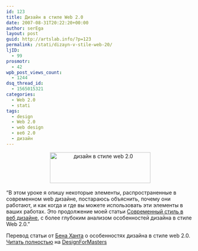 ```yaml
---
id: 123
title: Дизайн в стиле Web 2.0
date: 2007-08-31T20:22:20+00:00
author: serEga
layout: post
guid: http://artslab.info/?p=123
permalink: /stati/dizayn-v-stile-web-20/
ljID:
  - 99
prosmotr:
  - 42
wpb_post_views_count:
  - 1244
dsq_thread_id:
  - 1565015321
categories:
  - Web 2.0
  - stati
tags:
  - design
  - Web 2.0
  - web design
  - веб 2.0
  - дизайн
---
```

<center align="center">
   <img src="http://artslab.info/wp-content/uploads/web_20.jpg" alt="дизайн в стиле web 2.0" title="web_20" width="271" height="83" class="alignnone size-full wp-image-1008" />
</center>

&#8220;В этом уроке я опишу некоторые элементы, распространенные в современном web дизайне, постараюсь объяснить, почему они работают, и как когда и где вы можете использовать эти элементы в ваших работах. Это продолжение моей статьи [Современный стиль в веб дизайне](http://designformasters.info/posts/current-style/), с более глубоким анализом особенностей дизайна в стиле Web 2.0.&#8221;

Перевод статьи от <a href="http://webdesignfromscratch.com/" title="web 2.0 design" target="_blank">Бена Ханта</a> о особенностях дизайна в стиле web 2.0. <a href="http://designformasters.info/posts/web20-design/" title="дизайн в стиле web 2.0" target="_blank">Читать полностью</a> на <a href="http://designformasters.info/posts/web20-design/" title="web 2.0 design" target="_blank">DesignForMasters</a>